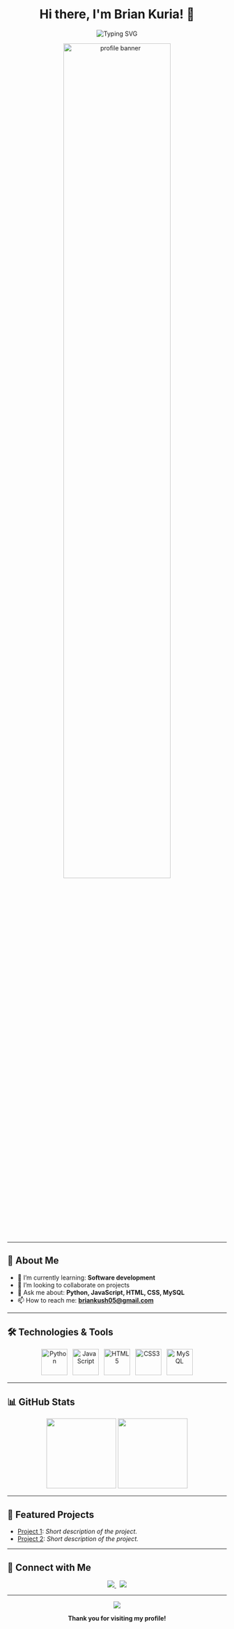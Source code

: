 <h1 align="center">Hi there, I'm Brian Kuria! 👋</h1>

<p align="center">
  <img src="https://readme-typing-svg.demolab.com?font=Fira+Code&pause=1000&color=1F8ACB&center=true&vCenter=true&multiline=true&width=435&lines=Welcome+to+my+GitHub+profile!;Developer+%7C+Open+Source+Enthusiast+%7C+Lifelong+Learner" alt="Typing SVG" />
</p>

<p align="center">
  <img src="https://github.com/briankush/briankush/assets/your-custom-banner.png" alt="profile banner" width="70%" />
</p>

---

## 🚀 About Me

- 🌱 I’m currently learning: <b>Software development</b>
- 👯 I’m looking to collaborate on projects
- 💬 Ask me about: <b>Python, JavaScript, HTML, CSS, MySQL</b>
- 📫 How to reach me: <b>briankush05@gmail.com</b>


---

## 🛠️ Technologies & Tools

<p align="center">
  <img src="https://cdn.jsdelivr.net/gh/devicons/devicon/icons/python/python-original.svg" alt="Python" width="60" height="60"/>
  &nbsp;
  <img src="https://cdn.jsdelivr.net/gh/devicons/devicon/icons/javascript/javascript-original.svg" alt="JavaScript" width="60" height="60"/>
  &nbsp;
  <img src="https://cdn.jsdelivr.net/gh/devicons/devicon/icons/html5/html5-original.svg" alt="HTML5" width="60" height="60"/>
  &nbsp;
  <img src="https://cdn.jsdelivr.net/gh/devicons/devicon/icons/css3/css3-original.svg" alt="CSS3" width="60" height="60"/>
  &nbsp;
  <img src="https://cdn.jsdelivr.net/gh/devicons/devicon/icons/mysql/mysql-original.svg" alt="MySQL" width="60" height="60"/>
</p>

---

## 📊 GitHub Stats

<p align="center">
  <img src="https://github-readme-stats.vercel.app/api?username=briankush&show_icons=true&theme=radical&hide_border=true" height="160"/>
  <img src="https://github-readme-stats.vercel.app/api/top-langs/?username=briankush&layout=compact&hide_border=true&theme=radical" height="160"/>
</p>

---

## 📂 Featured Projects

- [Project 1](https://github.com/briankush/project1): _Short description of the project._
- [Project 2](https://github.com/briankush/project2): _Short description of the project._
<!-- Add more projects as needed -->

---

## 🤝 Connect with Me

<p align="center">
  <a href="https://linkedin.com/in/YOUR-LINKEDIN">
    <img src="https://img.shields.io/badge/LinkedIn-0077B5?style=for-the-badge&logo=linkedin&logoColor=white"/>
  </a>
  &nbsp;
  <a href="https://twitter.com/YOUR-TWITTER">
    <img src="https://img.shields.io/badge/Twitter-1DA1F2?style=for-the-badge&logo=twitter&logoColor=white"/>
  </a>
  <!-- Add additional contact/social links here -->
</p>

---

<p align="center">
  <img src="https://capsule-render.vercel.app/api?type=waving&color=gradient&height=100&section=footer"/>
</p>

<p align="center"><b>Thank you for visiting my profile!</b></p>
